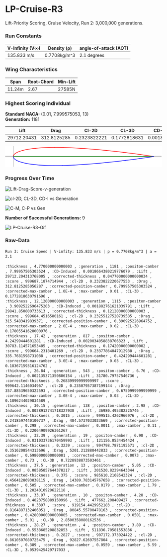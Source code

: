 # LP-Cruise-R3  
Lift-Priority Scoring, Cruise Velocity, Run 2: 3,000,000 generations.
### Run Constants  
| V-Infinity (V∞) | Density (ρ) | angle-of-attack (AOT) |
|-----------------|-------------|----------------------|
| 135.833 m/s     | 0.7708kg/m^3| 2.1 degrees          |
### Wing Characteristics  
| Span   | Root-Chord | Min-Lift |
|--------|------------|----------|
| 11.24m | 2.67       | 27585N   |  
### Highest Scoring Individual  
**Standard NACA:** (0.01, 7.999575053, 13)  
**Generation:** 1181  

| Lift         | Drag        | Cl-2D         |CL-3D       |CD-Induced    |Score|
|--------------|------------ |---------------|------------|--------------|-----|
| 29712.20431  | 312.8125285 | 0.2323822221  |0.1772818631|0.001866438022|999687.1875|

![LP-Cruise-R3-1181](LP-Cruise-R3-img/LP-C-Run3-Gen1181.png)  

### Progress Over Time  

![Lift-Drag-Score-v-generation](https://docs.google.com/spreadsheets/d/e/2PACX-1vQKV1nUy34pAK1hBfeMi6O0fca8bsVAJj3MrwEwggENrnKN6_fPiUeUYXARFr-zEB7ZQo6unL05EYaf/pubchart?oid=346720023&format=image)

![cl-2D, CL-3D, CD-I vs Generation](https://docs.google.com/spreadsheets/d/e/2PACX-1vQKV1nUy34pAK1hBfeMi6O0fca8bsVAJj3MrwEwggENrnKN6_fPiUeUYXARFr-zEB7ZQo6unL05EYaf/pubchart?oid=136946253&format=image)

![C-M, C-P vs Gen](https://docs.google.com/spreadsheets/d/e/2PACX-1vQKV1nUy34pAK1hBfeMi6O0fca8bsVAJj3MrwEwggENrnKN6_fPiUeUYXARFr-zEB7ZQo6unL05EYaf/pubchart?oid=414841141&format=image)

**Number of Successful Generations:** 9  

![LP-Cruise-R3-Gif](https://media.giphy.com/media/xUOxfje1dv15IcW4bm/giphy.gif)  

### Raw-Data  
```CSV
Run 3: Cruise Speed | V-infity: 135.833 m/s | p = 0.7708kg/m^3 | a = 2.1

:thickness , 4.770000000000003 , :generation , 1181 , :positon-camber , 7.99957505303524 , :CD-Induced , 0.0018664380219776079 , :Lift , 29712.204313768005 , :corrected-thickness , 0.047700000000000034 , :score , 999687.1874714944 , :cl-2D , 0.2323822220677553 , :Drag , 312.8125285056287 , :corrected-position-camber , 0.799957505303524 , :corrected-max-camber , 1.0E-4 , :max-camber , 0.01 , :CL-3D , 0.1772818630791696 ,
:thickness , 12.120000000000003 , :generation , 1115 , :positon-camber , 3.9092522696475203 , :CD-Induced , 0.001882761621039791 , :Lift , 29841.850800733613 , :corrected-thickness , 0.12120000000000003 , :score , 999684.4516580161 , :cl-2D , 0.23255127520739585 , :Drag , 315.5483419839371 , :corrected-position-camber , 0.390925226964752 , :corrected-max-camber , 2.0E-4 , :max-camber , 0.02 , :CL-3D , 0.17805541628000976 ,
:thickness , 17.42 , :generation , 817 , :positon-camber , 4.24299444601281 , :CD-Induced , 0.0020034058838706323 , :Lift , 30783.114571653485 , :corrected-thickness , 0.17420000000000002 , :score , 999664.2318401269 , :cl-2D , 0.23377864047912988 , :Drag , 335.7681598731088 , :corrected-position-camber , 0.424299444601281 , :corrected-max-camber , 3.0E-4 , :max-camber , 0.03 , :CL-3D , 0.18367159316124762 ,
:thickness , 26.84 , :generation , 543 , :positon-camber , 6.76 , :CD-Induced , 0.002135371350806154 , :Lift , 31780.79757546736 , :corrected-thickness , 0.26839999999999997 , :score , 999642.1146034967 , :cl-2D , 0.23507957387199144 , :Drag , 357.88539650322593 , :corrected-position-camber , 0.6759999999999999 , :corrected-max-camber , 3.0E-4 , :max-camber , 0.03 , :CL-3D , 0.1896244029834589 ,
:thickness , 30.15 , :generation , 138 , :positon-camber , 2.98 , :CD-Induced , 0.0028912741718327938 , :Lift , 36980.495382325746 , :corrected-thickness , 0.3015 , :score , 999515.4262966976 , :cl-2D , 0.2418597440100737 , :Drag , 484.5737033023669 , :corrected-position-camber , 0.298 , :corrected-max-camber , 0.0011 , :max-camber , 0.11 , :CL-3D , 0.22064909926361267 ,
:thickness , 32.39 , :generation , 19 , :positon-camber , 6.98 , :CD-Induced , 0.031033736170459993 , :Lift , 121156.0534454424 , :corrected-thickness , 0.3239 , :score , 994798.7871195571 , :cl-2D , 0.3516208544313696 , :Drag , 5201.212880442833 , :corrected-position-camber , 0.6980000000000001 , :corrected-max-camber , 0.0073 , :max-camber , 0.73 , :CL-3D , 0.7228938873503461 ,
:thickness , 37.5 , :generation , 13 , :positon-camber , 5.05 , :CD-Induced , 0.08585857644378217 , :Lift , 201520.82294643344 , :corrected-thickness , 0.375 , :score , 985610.2168542324 , :cl-2D , 0.4564128693838115 , :Drag , 14389.783145767658 , :corrected-position-camber , 0.505 , :corrected-max-camber , 0.0179 , :max-camber , 1.79 , :CL-3D , 1.2024010929622118 ,
:thickness , 33.97 , :generation , 10 , :positon-camber , 4.28 , :CD-Induced , 0.4823758889150996 , :Lift , 477662.208409427 , :corrected-thickness , 0.3397 , :score , 919154.4429952183 , :cl-2D , 0.8164887132406051 , :Drag , 80845.55700478163 , :corrected-position-camber , 0.42800000000000005 , :corrected-max-camber , 0.0501 , :max-camber , 5.01 , :CL-3D , 2.8500358080162536 ,
:thickness , 28.27 , :generation , 4 , :positon-camber , 3.89 , :CD-Induced , 0.5538685208832853 , :Lift , 511836.70581553836 , :corrected-thickness , 0.2827 , :score , 907172.373024422 , :cl-2D , 0.8610507080725475 , :Drag , 92827.62697557804 , :corrected-position-camber , 0.389 , :corrected-max-camber , 0.0559 , :max-camber , 5.59 , :CL-3D , 3.0539425429717033 , 
```

